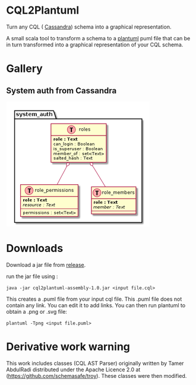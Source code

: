 CQL2Plantuml
============


Turn any CQL ( [Cassandra](http://cassandra.apache.org/)) schema into a graphical representation.

A small scala tool to transform a schema to a [plantuml](http://plantuml.com/) puml file that can be in turn transformed into a graphical representation of your CQL schema.


Gallery
=======

## System auth from Cassandra

![system auth](examples/system_auth/system_auth.png)

Downloads
=========

Download a jar file from [release](https://github.com/lbruand/cql2plantuml/releases).

run the jar file using :

```
java -jar cql2plantuml-assembly-1.0.jar <input file.cql>
```

This creates a .puml file from your input cql file.
This .puml file does not contain any link.
You can edit it to add links.
You can then run plantuml to obtain a .png or .svg file:

```
plantuml -Tpng <input file.puml>
```


Derivative work warning
=======================

This work includes classes (CQL AST Parser) originally written by Tamer AbdulRadi distributed under the Apache Licence 2.0 at (https://github.com/schemasafe/troy). These classes were then modified.



